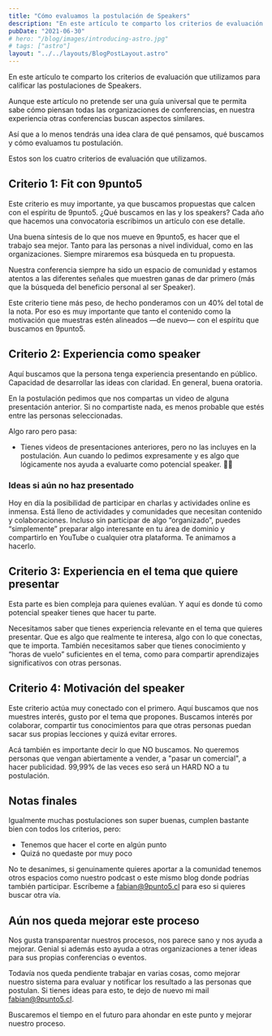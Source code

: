 ```yaml
---
title: "Cómo evaluamos la postulación de Speakers"
description: "En este artículo te comparto los criterios de evaluación que utilizamos para calificar las postulaciones de Speakers."
pubDate: "2021-06-30"
# hero: "/blog/images/introducing-astro.jpg"
# tags: ["astro"]
layout: "../../layouts/BlogPostLayout.astro"
---
```


En este artículo te comparto los criterios de evaluación que utilizamos para calificar las postulaciones de Speakers.

Aunque este artículo no pretende ser una guía universal que te permita sabe cómo piensan todas las organizaciones de conferencias, en nuestra experiencia otras conferencias buscan aspectos similares.

Así que a lo menos tendrás una idea clara de qué pensamos, qué buscamos y cómo evaluamos tu postulación.

Estos son los cuatro criterios de evaluación que utilizamos.

## Criterio 1: Fit con 9punto5

Este criterio es muy importante, ya que buscamos propuestas que calcen con el espíritu de 9punto5. ¿Qué buscamos en las y los speakers? Cada año que hacemos una convocatoria escribimos un artículo con ese detalle.

Una buena síntesis de lo que nos mueve en 9punto5, es hacer que el trabajo sea mejor. Tanto para las personas a nivel individual, como en las organizaciones. Siempre miraremos esa búsqueda en tu propuesta.

Nuestra conferencia siempre ha sido un espacio de comunidad y estamos atentos a las diferentes señales que muestren ganas de dar primero (más que la búsqueda del beneficio personal al ser Speaker).

Este criterio tiene más peso, de hecho ponderamos con un 40% del total de la nota. Por eso es muy importante que tanto el contenido como la motivación que muestras estén alineados —de nuevo— con el espíritu que buscamos en 9punto5.

## Criterio 2: Experiencia como speaker

Aquí buscamos que la persona tenga experiencia presentando en público. Capacidad de desarrollar las ideas con claridad. En general, buena oratoria.

En la postulación pedimos que nos compartas un video de alguna presentación anterior. Si no compartiste nada, es menos probable que estés entre las personas seleccionadas.

Algo raro pero pasa:

- Tienes videos de presentaciones anteriores, pero no las incluyes en la postulación. Aun cuando lo pedimos expresamente y es algo que lógicamente nos ayuda a evaluarte como potencial speaker. 🤷‍♂️

### Ideas si aún no haz presentado

Hoy en día la posibilidad de participar en charlas y actividades online es inmensa. Está lleno de actividades y comunidades que necesitan contenido y colaboraciones. Incluso sin participar de algo “organizado”, puedes “simplemente” preparar algo interesante en tu área de dominio y compartirlo en YouTube o cualquier otra plataforma. Te animamos a hacerlo.

## Criterio 3: Experiencia en el tema que quiere presentar

Esta parte es bien compleja para quienes evalúan. Y aquí es donde tú como potencial speaker tienes que hacer tu parte.

Necesitamos saber que tienes experiencia relevante en el tema que quieres presentar. Que es algo que realmente te interesa, algo con lo que conectas, que te importa. También necesitamos saber que tienes conocimiento y “horas de vuelo” suficientes en el tema, como para compartir aprendizajes significativos con otras personas.

## Criterio 4: Motivación del speaker

Este criterio actúa muy conectado con el primero. Aquí buscamos que nos muestres interés, gusto por el tema que propones. Buscamos interés por colaborar, compartir tus conocimientos para que otras personas puedan sacar sus propias lecciones y quizá evitar errores.

Acá también es importante decir lo que NO buscamos. No queremos personas que vengan abiertamente a vender, a "pasar un comercial", a hacer publicidad. 99,99% de las veces eso será un HARD NO a tu postulación.

## Notas finales

Igualmente muchas postulaciones son super buenas, cumplen bastante bien con todos los criterios, pero:

- Tenemos que hacer el corte en algún punto
- Quizá no quedaste por muy poco

No te desanimes, si genuinamente quieres aportar a la comunidad tenemos otros espacios como nuestro podcast o este mismo blog donde podrías también participar. Escríbeme a fabian@9punto5.cl para eso si quieres buscar otra vía.

## Aún nos queda mejorar este proceso

Nos gusta transparentar nuestros procesos, nos parece sano y nos ayuda a mejorar. Genial si además esto ayuda a otras organizaciones a tener ideas para sus propias conferencias o eventos.

Todavía nos queda pendiente trabajar en varias cosas, como mejorar nuestro sistema para evaluar y notificar los resultado a las personas que postulan. Si tienes ideas para esto, te dejo de nuevo mi mail fabian@9punto5.cl.

Buscaremos el tiempo en el futuro para ahondar en este punto y mejorar nuestro proceso.
